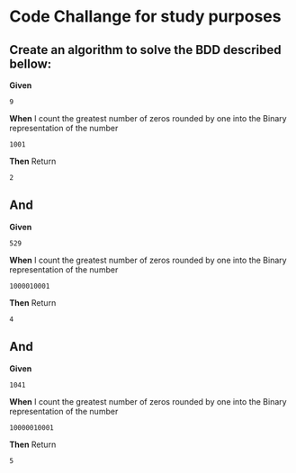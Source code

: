 # Code Challange for study purposes


## Create an algorithm to solve the BDD described bellow:

**Given**

```9```

**When** I count the greatest number of zeros rounded by one into the Binary representation of the number

```1001```

**Then** Return

```2```

## And

**Given**

```529```

**When** I count the greatest number of zeros rounded by one into the Binary representation of the number

```1000010001```

**Then** Return

```4```

## And

**Given**

```1041```

**When** I count the greatest number of zeros rounded by one into the Binary representation of the number

```10000010001```

**Then** Return

```5```



